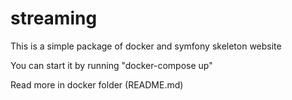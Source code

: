 # streaming
This is a simple package of docker and symfony skeleton website

You can start it by running "docker-compose up"

Read more in docker folder (README.md)